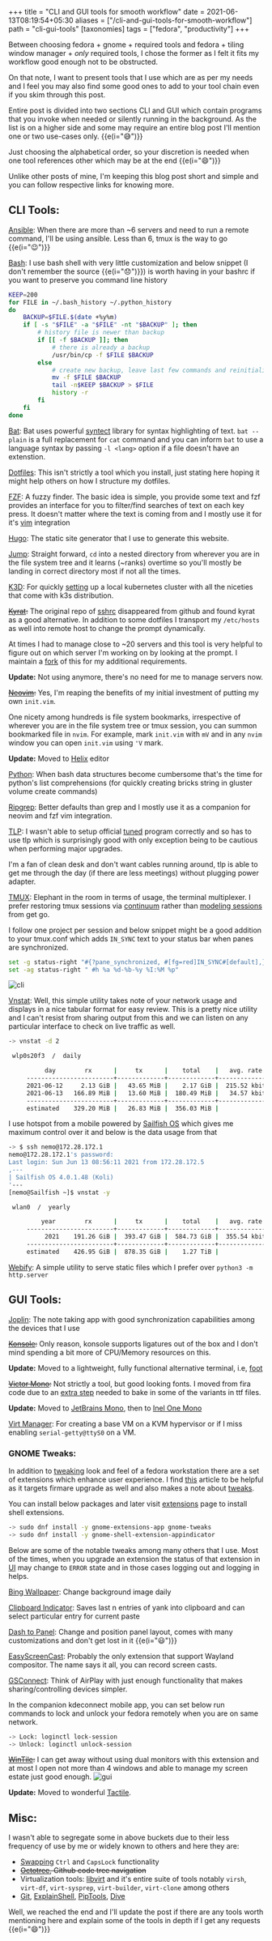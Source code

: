 +++
title = "CLI and GUI tools for smooth workflow"
date = 2021-06-13T08:19:54+05:30
aliases = ["/cli-and-gui-tools-for-smooth-workflow"]
path = "cli-gui-tools"
[taxonomies]
tags = ["fedora", "productivity"]
+++

Between choosing fedora + gnome + required tools and fedora + tiling window manager + *only* required tools, I chose the former as I felt it fits my workflow good enough not to be obstructed.

On that note, I want to present tools that I use which are as per my needs and I feel you may also find some good ones to add to your tool chain even if you skim through this post.

Entire post is divided into two sections CLI and GUI which contain programs that you invoke when needed or silently running in the background. As the list is on a higher side and some may require an entire blog post I'll mention one or two use-cases only. {{e(i=":sweat_smile:")}}

Just choosing the alphabetical order, so your discretion is needed when one tool references other which may be at the end {{e(i=":smile:")}}

Unlike other posts of mine, I'm keeping this blog post short and simple and you can follow respective links for knowing more.

## CLI Tools:

[Ansible](https://github.com/ansible/ansible): When there are more than ~6 servers and need to run a remote command, I'll be using ansible. Less than 6, tmux is the way to go {{e(i=":wink:")}}

[Bash](https://www.gnu.org/software/bash/): I use bash shell with very little customization and below snippet (I don't remember the source {{e(i=":disappointed:")}}) is worth having in your bashrc if you want to preserve you command line history

``` sh
KEEP=200
for FILE in ~/.bash_history ~/.python_history
do
    BACKUP=$FILE.$(date +%y%m)
    if [ -s "$FILE" -a "$FILE" -nt "$BACKUP" ]; then
        # history file is newer than backup
        if [[ -f $BACKUP ]]; then
            # there is already a backup
            /usr/bin/cp -f $FILE $BACKUP
        else
            # create new backup, leave last few commands and reinitialize
            mv -f $FILE $BACKUP
            tail -n$KEEP $BACKUP > $FILE
            history -r
        fi
    fi
done
```

[Bat](https://github.com/sharkdp/bat): Bat uses powerful [syntect](https://github.com/trishume/syntect) library for syntax highlighting of text. `bat --plain` is a full replacement for `cat` command and you can inform `bat` to use a language syntax by passing `-l <lang>` option if a file doesn't have an extenstion.

[Dotfiles](https://github.com/leelavg/dotfiles): This isn't strictly a tool which you install, just stating here hoping it might help others on how I structure my dotfiles.

[FZF](https://github.com/junegunn/fzf): A fuzzy finder. The basic idea is simple, you provide some text and fzf provides an interface for you to filter/find searches of text on each key press. It doesn't matter where the text is coming from and I mostly use it for it's [vim](https://github.com/junegunn/fzf.vim) integration

[Hugo](https://github.com/gohugoio/hugo): The static site generator that I use to generate this website.

[Jump](https://github.com/gsamokovarov/jump): Straight forward, `cd` into a nested directory from wherever you are in the file system tree and it learns (~ranks) overtime so you'll mostly be landing in correct directory most if not all the times.

[K3D](https://github.com/rancher/k3d): For quickly [setting](../k3d-intro/) up a local kubernetes cluster with all the niceties that come with k3s distribution.

~~[Kyrat](https://github.com/fsquillace/kyrat):~~ The original repo of [sshrc](https://github.com/IngoMeyer441/sshrc) disappeared from github and found kyrat as a good alternative. In addition to some dotfiles I transport my `/etc/hosts` as well into remote host to change the prompt dynamically.

At times I had to manage close to ~20 servers and this tool is very helpful to figure out on which server I'm working on by looking at the prompt. I maintain a [fork](https://github.com/leelavg/kyrat/tree/fork) of this for my additional requirements.

**Update:** Not using anymore, there's no need for me to manage servers now.

~~[Neovim](https://github.com/neovim/neovim/):~~ Yes, I'm reaping the benefits of my initial investment of putting my own `init.vim`.

One nicety among hundreds is file system bookmarks, irrespective of wherever you are in the file system tree or tmux session, you can summon bookmarked file in `nvim`. For example, mark `init.vim` with `mV` and in any `nvim` window you can open `init.vim` using `'V` mark.

**Update:** Moved to [Helix](https://helix-editor.com/) editor

[Python](https://github.com/python/cpython): When bash data structures become cumbersome that's the time for python's list comprehensions (for quickly creating bricks string in gluster volume create commands)

[Ripgrep](https://github.com/BurntSushi/ripgrep): Better defaults than grep and I mostly use it as a companion for neovim and fzf vim integration.

[TLP](https://github.com/linrunner/TLP): I wasn't able to setup official [tuned](https://github.com/redhat-performance/tuned) program correctly and so has to use tlp which is surprisingly good with only exception being to be cautious when performing major upgrades.

I'm a fan of clean desk and don't want cables running around, tlp is able to get me through the day (if there are less meetings) without plugging power adapter.

[TMUX](https://github.com/tmux/tmux): Elephant in the room in terms of usage, the terminal multiplexer. I prefer restoring tmux sessions via [continuum](https://github.com/tmux-plugins/tmux-continuum) rather than [modeling sessions](https://github.com/ivaaaan/smug) from get go.

I follow one project per session and below snippet might be a good addition to your tmux.conf which adds `IN_SYNC` text to your status bar when panes are synchronized.
``` sh
set -g status-right "#{?pane_synchronized, #[fg=red]IN_SYNC#[default],}"
set -ag status-right " #h %a %d-%b-%y %I:%M %p"
```
![cli](1-cli.png "cli")

[Vnstat](https://github.com/vergoh/vnstat): Well, this simple utility takes note of your network usage and displays in a nice tabular format for easy review. This is a pretty nice utility and I can't resist from sharing output from this and we can listen on any particular interface to check on live traffic as well.

``` sh
-> vnstat -d 2

 wlp0s20f3  /  daily

          day        rx      |     tx      |    total    |   avg. rate
     ------------------------+-------------+-------------+---------------
     2021-06-12     2.13 GiB |   43.65 MiB |    2.17 GiB |  215.52 kbit/s
     2021-06-13   166.89 MiB |   13.60 MiB |  180.49 MiB |   34.57 kbit/s
     ------------------------+-------------+-------------+---------------
     estimated    329.20 MiB |   26.83 MiB |  356.03 MiB |
```
I use hotspot from a mobile powered by [Sailfish OS](https://sailfishos.org/) which gives me maximum control over it and below is the data usage from that
``` sh
-> $ ssh nemo@172.28.172.1
nemo@172.28.172.1's password: 
Last login: Sun Jun 13 08:56:11 2021 from 172.28.172.5
,---
| Sailfish OS 4.0.1.48 (Koli)
'---
[nemo@Sailfish ~]$ vnstat -y

 wlan0  /  yearly

         year        rx      |     tx      |    total    |   avg. rate
     ------------------------+-------------+-------------+---------------
          2021    191.26 GiB |  393.47 GiB |  584.73 GiB |  355.54 kbit/s
     ------------------------+-------------+-------------+---------------
     estimated    426.95 GiB |  878.35 GiB |    1.27 TiB |
```

[Webify](https://github.com/goware/webify): A simple utility to serve static files which I prefer over `python3 -m http.server`

## GUI Tools:

[Joplin](https://github.com/laurent22/joplin): The note taking app with good synchronization capabilities among the devices that I use

~~[Konsole](https://github.com/KDE/konsole):~~ Only reason, konsole supports ligatures out of the box and I don't mind spending a bit more of CPU/Memory resources on this.

**Update:** Moved to a lightweight, fully functional alternative terminal, i.e, [foot](https://codeberg.org/dnkl/foot)

~~[Victor Mono](https://rubjo.github.io/victor-mono/):~~ Not strictly a tool, but good looking fonts. I moved from fira code due to an [extra step](https://github.com/tonsky/FiraCode/issues/869) needed to bake in some of the variants in ttf files.

**Update:** Moved to [JetBrains Mono](https://www.jetbrains.com/lp/mono/), then to [Inel One Mono](https://github.com/intel/intel-one-mono)

[Virt Manager](https://github.com/virt-manager/virt-manager): For creating a base VM on a KVM hypervisor or if I miss enabling `serial-getty@ttyS0` on a VM.

### GNOME Tweaks:

In addition to [tweaking](https://fedoramagazine.org/tweaking-the-look-of-fedora-workstation-with-themes/) look and feel of a fedora workstation there are a set of extensions which enhance user experience. I find [this](https://mutschler.eu/linux/install-guides/fedora-post-install/) article to be helpful as it targets firmare upgrade as well and also makes a note about [tweaks](https://mutschler.eu/linux/install-guides/fedora-post-install/#gnome-extensions-and-tweaks).

You can install below packages and later visit [extensions](https://extensions.gnome.org/) page to install shell extensions.
``` sh
-> sudo dnf install -y gnome-extensions-app gnome-tweaks
-> sudo dnf install -y gnome-shell-extension-appindicator
```

Below are some of the notable tweaks among many others that I use. Most of the times, when you upgrade an extension the status of that extension in [UI](https://extensions.gnome.org/local/) may change to `ERROR` state and in those cases logging out and logging in helps.

[Bing Wallpaper](https://extensions.gnome.org/extension/1262/bing-wallpaper-changer/): Change background image daily

[Clipboard Indicator](https://extensions.gnome.org/extension/779/clipboard-indicator/): Saves last n entries of yank into clipboard and can select particular entry for current paste

[Dash to Panel](https://extensions.gnome.org/extension/1160/dash-to-panel/): Change and position panel layout, comes with many customizations and don't get lost in it {{e(i=":smiley:")}}

[EasyScreenCast](https://extensions.gnome.org/extension/690/easyscreencast/): Probably the only extension that support Wayland compositor. The name says it all, you can record screen casts.

[GSConnect](https://extensions.gnome.org/extension/1319/gsconnect/): Think of AirPlay with just enough functionality that makes sharing/controlling devices simpler.

In the companion kdeconnect mobile app, you can set below run commands to lock and unlock your fedora remotely when you are on same network.

``` sh
-> Lock: loginctl lock-session
-> Unlock: loginctl unlock-session
```

~~[WinTile](https://extensions.gnome.org/extension/1723/wintile-windows-10-window-tiling-for-gnome/):~~ I can get away without using dual monitors with this extension and at most I open not more than 4 windows and able to manage my screen estate just good enough.
![gui](2-gui.png "gui")

**Update:** Moved to wonderful [Tactile](https://extensions.gnome.org/extension/4548/tactile/).

## Misc:

I wasn't able to segregate some in above buckets due to their less frequency of use by me or widely known to others and here they are:

- [Swapping](https://opensource.com/article/18/11/how-swap-ctrl-and-caps-lock-your-keyboard) `Ctrl` and `CapsLock` functionality
- ~~[Octotree](https://chrome.google.com/webstore/detail/octotree-github-code-tree/bkhaagjahfmjljalopjnoealnfndnagc), Github code tree navigation~~
- Virtualization tools: [libvirt](https://github.com/libvirt/libvirt) and it's entire suite of tools notably `virsh`, `virt-df`, `virt-sysprep`, `virt-builder`, `virt-clone` among others
- [Git](https://github.com/git/git), [ExplainShell](https://explainshell.com/), [PipTools](https://github.com/jazzband/pip-tools), [Dive](https://github.com/wagoodman/dive)

Well, we reached the end and I'll update the post if there are any tools worth mentioning here and explain some of the tools in depth if I get any requests {{e(i=":smile:")}}
